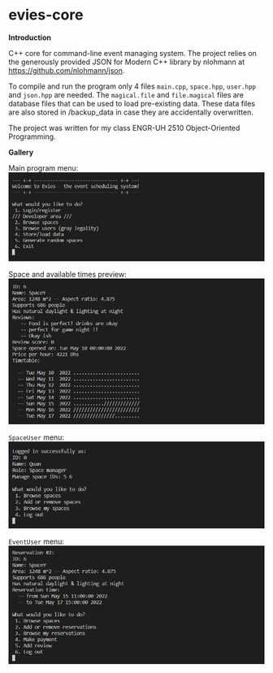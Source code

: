 # evies-core
**Introduction**

C++ core for command-line event managing system.  The project relies on the generously provided JSON for Modern C++ library by nlohmann at https://github.com/nlohmann/json.

To compile and run the program only 4 files `main.cpp`, `space.hpp`, `user.hpp` and `json.hpp` are needed. The `magical.file` and `file.magical` files are database files that can be used to load pre-existing data. These data files are also stored in /backup_data in case they are accidentally overwritten.

The project was written for my class ENGR-UH 2510 Object-Oriented Programming.

**Gallery**

Main program menu:
![Main program menu](images/MainMenu.png "Main program menu")

Space and available times preview:
![Space & time](images/SpaceTime.png "Space & time")

`SpaceUser` menu:
![SpaceUser menu](images/SpaceMenu.png "SpaceUser menu")

`EventUser` menu:
![EventUser menu](images/EventMenu.png "EventUser menu")